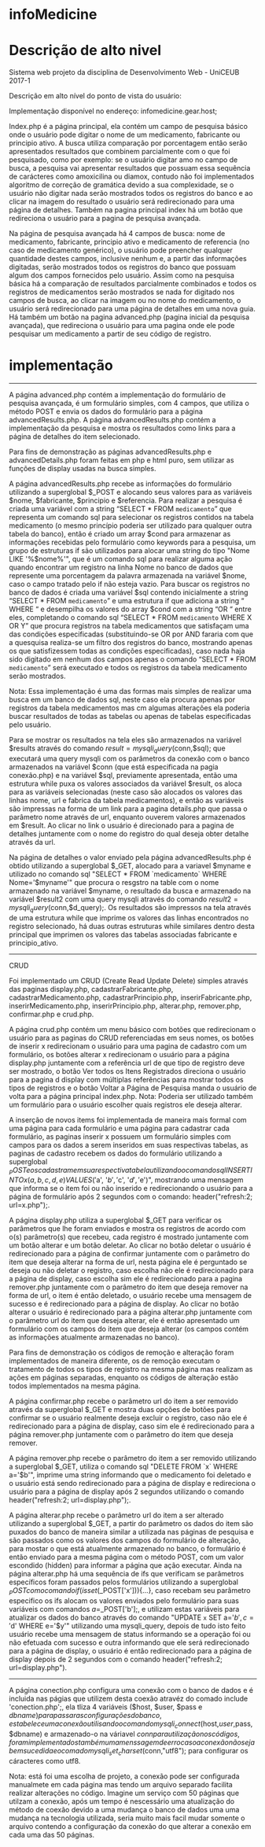# infoMedicine

# Descrição de alto nivel
Sistema web projeto da disciplina de Desenvolvimento Web - UniCEUB 2017-1

Descrição em alto nível do ponto de vista do usuário:

Implementação disponível no endereço: infomedicine.gear.host;

Index.php é a página principal, ela contém um campo de pesquisa básico onde o usuário pode digitar o nome de um medicamento,
fabricante ou principio ativo. A busca utiliza comparação por porcentagem então serão apresentados resultados que combinem 
parcialmente com o que foi pesquisado, como por exemplo: se o usuário digitar amo no campo de busca, a pesquisa vai apresentar 
resultados que possuam essa sequência de carácteres como amoxicilina ou diamox, contudo não foi implementados algoritmo de 
correção de gramática devido a sua complexidade, se o usuário não digitar nada serão mostrados todos os registros do banco 
e ao clicar na imagem do resultado o usuário será redirecionado para uma página de detalhes. Também na pagina principal index 
há um botão que redireciona o usuário para a pagina de pesquisa avançada.

Na página de pesquisa avançada há 4 campos de busca: nome de medicamento, fabricante, principio ativo e medicamento de referencia
(no caso de medicamento genérico), o usuário pode preencher qualquer quantidade destes campos, inclusive nenhum e, a partir das 
informações digitadas, serão mostrados todos os registros do banco que possuam algum dos campos fornecidos pelo usuário. 
Assim como na pesquisa básica há a comparação de resultados parcialmente combinados e todos os registros de medicamentos serão
mostrados se nada for digitado nos campos de busca, ao clicar na imagem ou no nome do medicamento, o usuário será redirecionado
para uma página de detalhes em uma nova guia.
Há também um botão na pagina advanced.php (pagina inicial da pesquisa avançada), que redireciona o usuário para uma pagina onde ele pode pesquisar um medicamento a partir de seu código de registro. 




# implementação







________________________________________________________________________________________________________________________________________
A página advanced.php contém a implementação do formulário de pesquisa avançada, é um formulário simples, com 4 campos, que utiliza o método POST e envia os dados do formulário para a página advancedResults.php. A página advancedResults.php contém a implementação da pesquisa e mostra os resultados como links para a página de detalhes do item selecionado. 

Para fins de demonstração as páginas advancedResults.php e advancedDetails.php foram feitas em php e html puro, sem utilizar as funções de display usadas na busca simples.

A página advancedResults.php recebe as informações do formulário utilizando a superglobal $_POST e alocando seus valores para as variáveis $nome, $fabricante, $principio e $referencia. Para realizar a pesquisa é criada uma variável com a string “SELECT * FROM `medicamento`” que representa um comando sql para selecionar os registros contidos na tabela medicamento (o mesmo princípio poderia ser utilizado para qualquer outra tabela do banco), então é criado um array $cond para armazenar as informações recebidas pelo formulário como keywords para a pesquisa, um grupo de estruturas if são utilizados para alocar uma string do tipo "Nome LIKE '%$nome%'", que é um comando sql para realizar alguma ação quando encontrar um registro na linha Nome no banco de dados que represente uma porcentagem da palavra armazenada na variável $nome, caso o campo tratado pelo if não esteja vazio. Para buscar os registros no banco de dados é criada uma variável $sql contendo inicialmente a string “SELECT * FROM `medicamento`” e uma estrutura if que adiciona a string “ WHERE “ e desempilha os valores do array $cond com a string “OR “ entre eles, completando o comando sql “SELECT * FROM `medicamento` WHERE X OR Y” que procura registros na tabela medicamentos que satisfaçam uma das condições especificadas (substituindo-se OR por AND fararia com que a quesquisa realiza-se um filtro dos registros do banco, mostrando apenas os que satisfizessem todas as condições especificadas), caso nada haja sido digitado em nenhum dos campos apenas o comando “SELECT * FROM `medicamento`” será executado e todos os registros da tabela medicamento serão mostrados.

Nota: Essa implementação é uma das formas mais simples de realizar uma busca em um banco de dados sql, neste caso ela procura apenas por registros da tabela medicamentos mas cm algumas alterações ela poderia buscar resultados de todas as tabelas ou apenas de tabelas especificadas pelo usuário.

Para se mostrar os resultados na tela eles são armazenados na variável $results através do comando $result = mysqli_query($conn,$sql); que executará uma query mysqli com os parâmetros da conexão com o banco armazenados na variável $conn (que está especificada na pagia conexão.php) e na variável $sql, previamente apresentada, então uma estrutura while puxa os valores associados da variável $result, os aloca para as variáveis selecionadas (neste caso são alocados os valores das linhas nome, url e fabrica da tabela medicamentos), e então as variáveis são impressas na forma de um link para a pagina details.php que passa o parâmetro nome através de url, enquanto ouverem valores armazenados em $result. Ao clicar no link o usuário é direcionado para a pagina de detalhes juntamente com o nome do registro do qual deseja obter detalhe através da url.

Na página de detalhes o valor enviado pela página advancedResults.php é obtido utilizando a superglobal $_GET, alocado para a variavel $myname e utilizado no comando sql "SELECT * FROM `medicamento` WHERE Nome='$myname'" que procura o resgstro na table com o nome armazenado na variável $myname, o resultado da busca e armazenado na variável $result2 com uma query mysqli através do comando $result2 = mysqli_query($conn,$d_query);. Os resultados são impressos na tela através de uma estrutura while que imprime os valores das linhas encontrados no registro selecionado, há duas outras estruturas while similares dentro desta principal que imprimen os valores das tabelas associadas fabricante e principio_ativo.
________________________________________________________________________________________________________________________________
CRUD 

Foi implementado um CRUD (Create Read Update Delete) simples através das paginas display.php, cadastrarFabricante.php, cadastrarMedicamento.php, cadastrarPrincipio.php, inserirFabricante.php, inserirMedicamento.php, inserirPrincipio.php, alterar.php, remover.php, confirmar.php e crud.php.

A página crud.php contém um menu básico com botões que redirecionam o usuário para as paginas do CRUD referenciadas em seus nomes, os botões de inserir x redirecionam o usuário para uma pagina de cadastro com um formulário, os botões alterar x redirecionam o usuário para a página display.php juntamente com a referência url de que tipo de registro deve ser mostrado, o botão Ver todos os Itens Registrados direciona o usuário para a pagina d display com múltiplas referências para mostrar todos os tipos de registros e o botão Voltar a Página de Pesquisa manda o usuário de volta para a página principal index.php.
Nota: Poderia ser utilizado também um formulário para o usuário escolher quais registros ele deseja alterar.

A inserção de novos items foi implementada de maneira mais formal com uma página para cada formulário e uma página para cadastrar cada formulário, as paginas inserir x possuem um formulário simples com campos para os dados a serem inseridos em suas respectivas tabelas, as paginas de cadastro recebem os dados do formulário utilizando a superglobal $_POST e os cadastram em sua respectiva tabela utilizando o comando sql  INSERT INTO x (a, b, c, d, e) VALUES('$a', '$b', '$c', '$d', '$e')", mostrando uma mensagem que informa se o item foi ou não inserido e redirecionando o usuário para a página de formulário após 2 segundos com o comando: header("refresh:2; url=x.php");.

A página display.php utiliza a superglobal $_GET para verificar os parâmetros que lhe foram enviados e mostra os registros de acordo com o(s) parâmetro(s) que recebeu, cada registro é mostrado juntamente com um botão alterar e um botão deletar. Ao clicar no botão deletar o usuário é redirecionado para a página de confirmar juntamente com o parâmetro do item que deseja alterar na forma de url, nesta página ele é perguntado se deseja ou não deletar o registro, caso escolha não ele é redirecionado para a página de display, caso escolha sim ele é redirecionado para a pagina remover.php juntamente com o parâmetro do item que deseja remover na forma de url, o item é então deletado, o usuário recebe uma mensagem de sucesso e é redirecionado para a página de display. Ao clicar no botão alterar o usuário é redirecionado para a página alterar.php juntamente com o parâmetro url do item que deseja alterar, ele é então apresentado um formulário com os campos do item que deseja alterar (os campos contém as informações atualmente armazenadas no banco).

Para fins de demonstração os códigos de remoção e alteração foram implementados de maneira diferente, os de remoção executam o tratamento de todos os tipos de registro na mesma página mas realizam as ações em páginas separadas, enquanto os códigos de alteração estão todos implementados na mesma página.

A página confirmar.php recebe o parâmetro url do item a ser removido através da superglobal $_GET e mostra duas opções de botões para confirmar se o usuário realmente deseja excluir o registro, caso não ele é redirecionado para a página de display, caso sim ele é redirecionado para a página remover.php juntamente com o parâmetro do item que deseja remover.

A página remover.php recebe o parâmetro do item a ser removido utilizando a superglobal $_GET, utiliza o comando sql "DELETE FROM `x` WHERE a='$b'", imprime uma string informando que o medicamento foi deletado e o usuário está sendo redirecionado para a página de display e redireciona o usuário para a página de display após 2 segundos utilizando o comando header("refresh:2; url=display.php");.

A página alterar.php recebe o parâmetro url do item a ser alterado utilizando a superglobal $_GET, a partir do parâmetro os dados do item são puxados do banco de maneira similar a utilizada nas páginas de pesquisa e são passados como os valores dos campos do formulário de alteração, para mostar o que está atualmente armazenado no banco, o formulário é então enviado para a mesma página com o método POST, com um valor escondido (hidden) para informar a página que ação executar.
Ainda na página alterar.php há uma sequência de ifs que verificam se parâmetros específicos foram passados pelos formulários utilizando a superglobal $_POST com o comando if(isset($_POST['x'])){...}, caso recebam seu parâmetro especifico os ifs alocam os valores enviados pelo formulário para suas variáveis com comandos $a=$_POST['b'];, e utilizam estas variáveis para atualizar os dados do banco através do comando "UPDATE `x` SET a='$b', c='$d' WHERE e='$y'" utilizando uma mysqli_query, depois de tudo isto feito  usuário recebe uma mensagem de status informando se a operação foi ou não efetuada com sucesso e outra informando que ele será redirecionado para a página de display, o usuário é então redirecionado para a página de display depois de 2 segundos com o comando header("refresh:2; url=display.php").

________________________________________________________________________________________________________________________________________

A página conection.php configura uma conexão com o banco de dados e é incluida nas págias que utilizem desta coexão atravéz do comado
include 'conection.php';, ela tliza 4 variáveis ($host, $user, $pass e $dbname) para passar as configurações do banco, estabelece uma conexão utilisando o comando mysqli_connect($host,$user,$pass,$dbname) e armazenado-o na váriavel $conn para utilização nos códigos, foram implementados também uma menssagem de erro caso a conexão não seja bem sucedida e o comado mysqli_set_charset($conn,"utf8"); para configurar os cáracteres como utf8.

Nota: está foi uma escolha de projeto, a conexão pode ser configurada manualmete em cada página mas tendo um arquivo separado facilita realizar alterações no código. Imagine um serviço com 50 páginas que utilzam a conexão, após um tempo é nescessário uma atualização do método de coexão devido a uma mudança o banco de dados uma uma mudança na tecnologia utilizada, seria muito mais facil mudar somente o arquivo contendo a configuração da conexão do que alterar a conexão em cada uma das 50 páginas.
